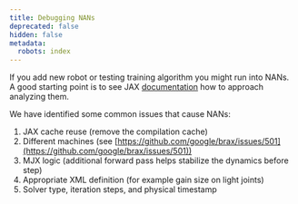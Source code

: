 ```yaml
---
title: Debugging NANs
deprecated: false
hidden: false
metadata:
  robots: index
---
```

If you add new robot or testing training algorithm you might run into NANs. A good starting point is to see JAX [documentation](https://docs.jax.dev/en/latest/notebooks/Common_Gotchas_in_JAX.html#debugging-nans) how to approach analyzing them.

We have identified some common issues that cause NANs:

1. JAX cache reuse (remove the compilation cache)
2. Different machines (see [https://github.com/google/brax/issues/501](https://github.com/google/brax/issues/501))
3. MJX logic (additional forward pass helps stabilize the dynamics before step)
4. Appropriate XML definition (for example gain size on light joints)
5. Solver type, iteration steps, and physical timestamp